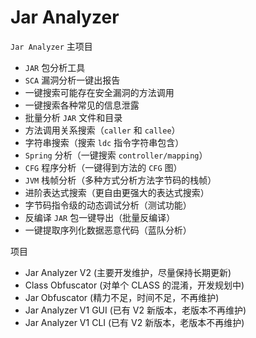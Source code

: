 # Jar Analyzer

`Jar Analyzer` 主项目

- `JAR` 包分析工具
- `SCA` 漏洞分析一键出报告
- 一键搜索可能存在安全漏洞的方法调用
- 一键搜索各种常见的信息泄露
- 批量分析 `JAR` 文件和目录
- 方法调用关系搜索（`caller` 和 `callee`）
- 字符串搜索（搜索 `ldc` 指令字符串包含）
- `Spring` 分析（一键搜索 `controller/mapping`）
- `CFG` 程序分析（一键得到方法的 `CFG` 图）
- `JVM` 栈帧分析（多种方式分析方法字节码的栈帧）
- 进阶表达式搜索（更自由更强大的表达式搜索）
- 字节码指令级的动态调试分析（测试功能）
- 反编译 `JAR` 包一键导出（批量反编译）
- 一键提取序列化数据恶意代码（蓝队分析）

项目

- Jar Analyzer V2 (主要开发维护，尽量保持长期更新)
- Class Obfuscator (对单个 CLASS 的混淆，开发规划中)
- Jar Obfuscator (精力不足，时间不足，不再维护)
- Jar Analyzer V1 GUI (已有 V2 新版本，老版本不再维护)
- Jar Analyzer V1 CLI (已有 V2 新版本，老版本不再维护)
